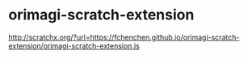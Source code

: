 # orimagi-scratch-extension
http://scratchx.org/?url=https://fchenchen.github.io/orimagi-scratch-extension/orimagi-scratch-extension.js
